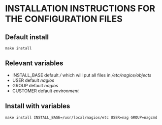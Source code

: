 # INSTALLATION INSTRUCTIONS FOR THE CONFIGURATION FILES

## Default install
`make install`

## Relevant variables
* INSTALL_BASE default */* which will put all files in */etc/nagios/objects*
* USER default *nagios*
* GROUP default *nagios*
* CUSTOMER default *environment*

## Install with variables
`make install INSTALL_BASE=/usr/local/nagios/etc USER=nag GROUP=nagcmd`